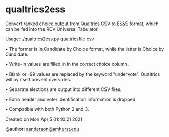 # qualtrics2ess

Convert ranked choice output from Qualtrics CSV to ES&S format, 
which can be fed into the RCV Universal Tabulator.

Usage: ./qualtrics2ess.py qualtricsfile.csv

• The former is in Candidate by Choice format, while the latter is Choice by Candidate.

• Write-in values are filled in in the correct choice column.

• Blank or -99 values are replaced by the keyword "undervote". 
Qualtrics will by itself prevent overvotes.

• Separate elections are output into different CSV files.

• Extra header and voter identification information is dropped.

• Compatible with both Python 2 and 3.

Created on Mon Apr  5 01:40:21 2021

@author: aanderson@amherst.edu

